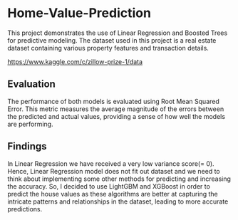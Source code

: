 # Home-Value-Prediction

This project demonstrates the use of Linear Regression and Boosted Trees for predictive modeling. The dataset used in this project is a real estate dataset containing various property features and transaction details.

https://www.kaggle.com/c/zillow-prize-1/data

## Evaluation
The performance of both models is evaluated using Root Mean Squared Error. This metric measures the average magnitude of the errors between the predicted and actual values, providing a sense of how well the models are performing.

## Findings
In Linear Regression we have received a very low variance score(= 0). Hence, Linear Regression model does not fit out dataset and we need to think about implementing some other methods for predicting and increasing the accuracy. So, I decided to use LightGBM and XGBoost in order to predict the house values as these algorithms are better at capturing the intricate patterns and relationships in the dataset, leading to more accurate predictions.
